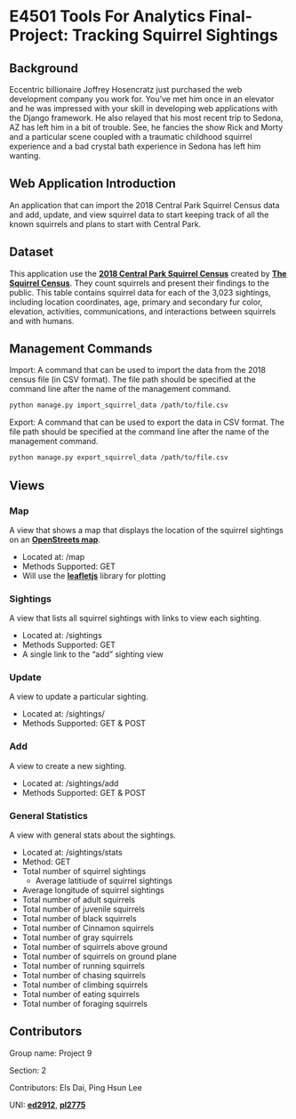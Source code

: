 # E4501 Tools For Analytics Final-Project: Tracking Squirrel Sightings

## Background
Eccentric billionaire Joffrey Hosencratz just purchased the web development company you work for. You’ve met him once in an elevator and he was impressed with your skill in developing web applications with the Django framework. He also relayed that his most recent trip to Sedona, AZ has left him in a bit of trouble. See, he fancies the show Rick and Morty and a particular scene coupled with a traumatic childhood squirrel experience and a bad crystal bath experience in Sedona has left him wanting.

## Web Application Introduction
An application that can import the 2018 Central Park Squirrel Census data and add, update, and view squirrel data to start keeping track of all the known squirrels and plans to start with Central Park.

## Dataset
This application use the [**2018 Central Park Squirrel Census**](https://data.cityofnewyork.us/Environment/2018-Central-Park-Squirrel-Census-Squirrel-Data/vfnx-vebw) created by [**The Squirrel Census**](https://www.thesquirrelcensus.com/).
They count squirrels and present their findings to the public. This table contains squirrel data for each of the 3,023 sightings, including location coordinates, age, primary and secondary fur color, elevation, activities, communications, and interactions between squirrels and with humans.

## Management Commands
Import: A command that can be used to import the data from the 2018 census file (in CSV format). The file path should be specified at the command line after the name of the management command. 
```sh
python manage.py import_squirrel_data /path/to/file.csv
```
Export: A command that can be used to export the data in CSV format. The file path should be specified at the command line after the name of the management command. 
```sh
python manage.py export_squirrel_data /path/to/file.csv
```

## Views
### Map
A view that shows a map that displays the location of the squirrel sightings on an [**OpenStreets map**](https://www.openstreetmap.org/about/).

- Located at: /map
- Methods Supported: GET
- Will use the [**leafletjs**](https://leafletjs.com/) library for plotting


### Sightings
A view that lists all squirrel sightings with links to view each sighting.

- Located at: /sightings
- Methods Supported: GET
- A single link to the “add” sighting view


### Update
A view to update a particular sighting.

- Located at: /sightings/<unique-squirrel-id>
- Methods Supported: GET & POST


### Add
A view to create a new sighting.

- Located at: /sightings/add
- Methods Supported: GET & POST


### General Statistics
A view with general stats about the sightings.

- Located at: /sightings/stats
- Method: GET
- Total number of squirrel sightings
  - Average latitiude of squirrel sightings
- Average longitude of squirrel sightings
- Total number of adult squirrels
- Total number of juvenile squirrels
- Total number of black squirrels
- Total number of Cinnamon squirrels
- Total number of gray squirrels
- Total number of squirrels above ground
- Total number of squirrels on ground plane
- Total number of running squirrels
- Total number of chasing squirrels
- Total number of climbing squirrels
- Total number of eating squirrels
- Total number of foraging squirrels


## Contributors
Group name: Project 9

Section: 2

Contributors: Els Dai, Ping Hsun Lee

UNI: [**ed2912**](https://github.com/els0911), [**pl2775**](https://github.com/junglewill)
